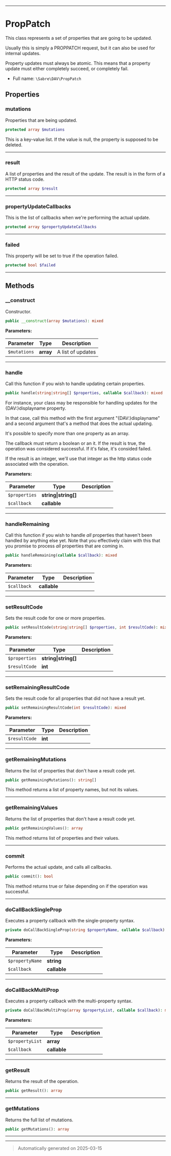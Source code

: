 ***

# PropPatch

This class represents a set of properties that are going to be updated.

Usually this is simply a PROPPATCH request, but it can also be used for
internal updates.

Property updates must always be atomic. This means that a property update
must either completely succeed, or completely fail.

* Full name: `\Sabre\DAV\PropPatch`



## Properties


### mutations

Properties that are being updated.

```php
protected array $mutations
```

This is a key-value list. If the value is null, the property is supposed
to be deleted.




***

### result

A list of properties and the result of the update. The result is in the
form of a HTTP status code.

```php
protected array $result
```






***

### propertyUpdateCallbacks

This is the list of callbacks when we're performing the actual update.

```php
protected array $propertyUpdateCallbacks
```






***

### failed

This property will be set to true if the operation failed.

```php
protected bool $failed
```






***

## Methods


### __construct

Constructor.

```php
public __construct(array $mutations): mixed
```








**Parameters:**

| Parameter | Type | Description |
|-----------|------|-------------|
| `$mutations` | **array** | A list of updates |





***

### handle

Call this function if you wish to handle updating certain properties.

```php
public handle(string|string[] $properties, callable $callback): mixed
```

For instance, your class may be responsible for handling updates for the
{DAV:}displayname property.

In that case, call this method with the first argument
"{DAV:}displayname" and a second argument that's a method that does the
actual updating.

It's possible to specify more than one property as an array.

The callback must return a boolean or an it. If the result is true, the
operation was considered successful. If it's false, it's consided
failed.

If the result is an integer, we'll use that integer as the http status
code associated with the operation.






**Parameters:**

| Parameter | Type | Description |
|-----------|------|-------------|
| `$properties` | **string&#124;string[]** |  |
| `$callback` | **callable** |  |





***

### handleRemaining

Call this function if you wish to handle _all_ properties that haven't
been handled by anything else yet. Note that you effectively claim with
this that you promise to process _all_ properties that are coming in.

```php
public handleRemaining(callable $callback): mixed
```








**Parameters:**

| Parameter | Type | Description |
|-----------|------|-------------|
| `$callback` | **callable** |  |





***

### setResultCode

Sets the result code for one or more properties.

```php
public setResultCode(string|string[] $properties, int $resultCode): mixed
```








**Parameters:**

| Parameter | Type | Description |
|-----------|------|-------------|
| `$properties` | **string&#124;string[]** |  |
| `$resultCode` | **int** |  |





***

### setRemainingResultCode

Sets the result code for all properties that did not have a result yet.

```php
public setRemainingResultCode(int $resultCode): mixed
```








**Parameters:**

| Parameter | Type | Description |
|-----------|------|-------------|
| `$resultCode` | **int** |  |





***

### getRemainingMutations

Returns the list of properties that don't have a result code yet.

```php
public getRemainingMutations(): string[]
```

This method returns a list of property names, but not its values.










***

### getRemainingValues

Returns the list of properties that don't have a result code yet.

```php
public getRemainingValues(): array
```

This method returns list of properties and their values.










***

### commit

Performs the actual update, and calls all callbacks.

```php
public commit(): bool
```

This method returns true or false depending on if the operation was
successful.










***

### doCallBackSingleProp

Executes a property callback with the single-property syntax.

```php
private doCallBackSingleProp(string $propertyName, callable $callback): mixed
```








**Parameters:**

| Parameter | Type | Description |
|-----------|------|-------------|
| `$propertyName` | **string** |  |
| `$callback` | **callable** |  |





***

### doCallBackMultiProp

Executes a property callback with the multi-property syntax.

```php
private doCallBackMultiProp(array $propertyList, callable $callback): mixed
```








**Parameters:**

| Parameter | Type | Description |
|-----------|------|-------------|
| `$propertyList` | **array** |  |
| `$callback` | **callable** |  |





***

### getResult

Returns the result of the operation.

```php
public getResult(): array
```












***

### getMutations

Returns the full list of mutations.

```php
public getMutations(): array
```












***


***
> Automatically generated on 2025-03-15
